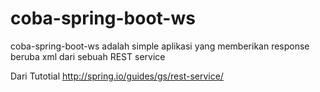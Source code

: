 coba-spring-boot-ws
===================


coba-spring-boot-ws adalah simple aplikasi yang memberikan response beruba xml dari sebuah REST service

Dari Tutotial http://spring.io/guides/gs/rest-service/
